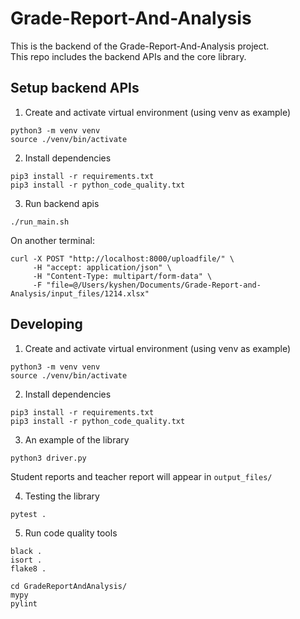# Grade-Report-And-Analysis
This is the backend of the Grade-Report-And-Analysis project. \
This repo includes the backend APIs and the core library.

## Setup backend APIs

1. Create and activate virtual environment (using venv as example)
```
python3 -m venv venv
source ./venv/bin/activate
```

2. Install dependencies
```
pip3 install -r requirements.txt
pip3 install -r python_code_quality.txt
```

3. Run backend apis
```
./run_main.sh
```
On another terminal:
```
curl -X POST "http://localhost:8000/uploadfile/" \
     -H "accept: application/json" \
     -H "Content-Type: multipart/form-data" \
     -F "file=@/Users/kyshen/Documents/Grade-Report-and-Analysis/input_files/1214.xlsx"
```

## Developing

1. Create and activate virtual environment (using venv as example)
```
python3 -m venv venv
source ./venv/bin/activate
```

2. Install dependencies
```
pip3 install -r requirements.txt
pip3 install -r python_code_quality.txt
```

3. An example of the library
```
python3 driver.py
```
Student reports and teacher report will appear in ```output_files/```

4. Testing the library

```
pytest .
```

5. Run code quality tools

```
black .
isort .
flake8 .
```

```
cd GradeReportAndAnalysis/
mypy
pylint
```
